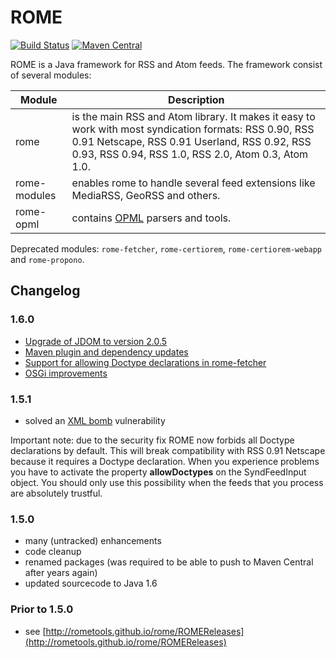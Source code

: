 # ROME

[![Build Status](https://travis-ci.org/rometools/rome.svg?branch=master)](https://travis-ci.org/rometools/rome)
[![Maven Central](https://maven-badges.herokuapp.com/maven-central/com.rometools/rome/badge.svg)](https://maven-badges.herokuapp.com/maven-central/com.rometools/rome)

ROME is a Java framework for RSS and Atom feeds. The framework consist of several modules:

| Module | Description |
| ------ | ----------- |
| rome | is the main RSS and Atom library. It makes it easy to work with most syndication formats: RSS 0.90, RSS 0.91 Netscape, RSS 0.91 Userland, RSS 0.92, RSS 0.93, RSS 0.94, RSS 1.0, RSS 2.0, Atom 0.3, Atom 1.0. |
| rome-modules| enables rome to handle several feed extensions like MediaRSS, GeoRSS and others. |
| rome-opml | contains [OPML](https://en.wikipedia.org/wiki/OPML) parsers and tools. |

Deprecated modules: `rome-fetcher`, `rome-certiorem`, `rome-certiorem-webapp` and `rome-propono`.

## Changelog

### 1.6.0

- [Upgrade of JDOM to version 2.0.5](https://github.com/rometools/rome/issues/197)
- [Maven plugin and dependency updates](https://github.com/rometools/rome/issues/268)
- [Support for allowing Doctype declarations in rome-fetcher](https://github.com/rometools/rome/issues/234)
- [OSGi improvements](https://github.com/rometools/rome/issues/143) 

### 1.5.1

- solved an [XML bomb](https://en.wikipedia.org/wiki/Billion_laughs) vulnerability

Important note: due to the security fix ROME now forbids all Doctype declarations by default. This will break compatibility with RSS 0.91 Netscape
because it requires a Doctype declaration. When you experience problems you have to activate the property **allowDoctypes** on the SyndFeedInput object. You 
should only use this possibility when the feeds that you process are absolutely trustful.

### 1.5.0

- many (untracked) enhancements
- code cleanup
- renamed packages (was required to be able to push to Maven Central after years again)
- updated sourcecode to Java 1.6

### Prior to 1.5.0

- see [http://rometools.github.io/rome/ROMEReleases](http://rometools.github.io/rome/ROMEReleases) 
